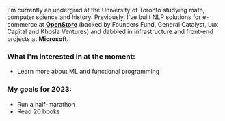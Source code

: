 I'm currently an undergrad at the University of Toronto studying math, computer science and history. Previously, I've built NLP solutions for e-commerce at [<ins>**OpenStore**</ins>](https://open.store) (backed by Founders Fund, General Catalyst, Lux Capital and Khosla Ventures) and dabbled in infrastructure  and front-end projects at **Microsoft**.




### What I'm interested in at the moment:

  * Learn more about ML and functional programming

### My goals for 2023:

  * Run a half-marathon
  * Read 20 books